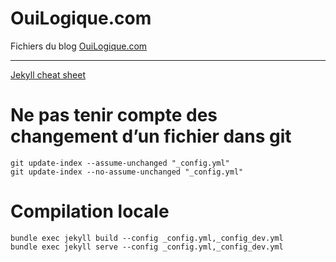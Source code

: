 # OuiLogique.com

Fichiers du blog [OuiLogique.com](http://ouilogique.com)


---

[Jekyll cheat sheet](http://ricostacruz.com/cheatsheets/jekyll.html)

# Ne pas tenir compte des changement d’un fichier dans git

	git update-index --assume-unchanged "_config.yml"
	git update-index --no-assume-unchanged "_config.yml"

# Compilation locale

	bundle exec jekyll build --config _config.yml,_config_dev.yml
	bundle exec jekyll serve --config _config.yml,_config_dev.yml
